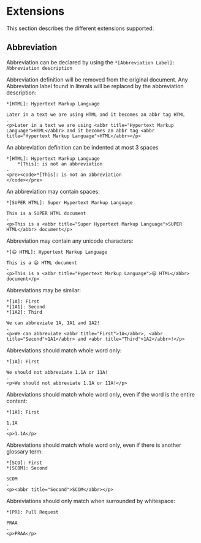 # Extensions

This section describes the different extensions supported:

## Abbreviation

Abbreviation can be declared by using the `*[Abbreviation Label]: Abbreviation description`

Abbreviation definition will be removed from the original document. Any Abbreviation label found in literals will be replaced by the abbreviation description:
 
```````````````````````````````` example
*[HTML]: Hypertext Markup Language

Later in a text we are using HTML and it becomes an abbr tag HTML
.
<p>Later in a text we are using <abbr title="Hypertext Markup Language">HTML</abbr> and it becomes an abbr tag <abbr title="Hypertext Markup Language">HTML</abbr></p>
````````````````````````````````

An abbreviation definition can be indented at most 3 spaces
 
```````````````````````````````` example
*[HTML]: Hypertext Markup Language
    *[This]: is not an abbreviation
.
<pre><code>*[This]: is not an abbreviation
</code></pre>
````````````````````````````````

An abbreviation may contain spaces:
 
```````````````````````````````` example
*[SUPER HTML]: Super Hypertext Markup Language

This is a SUPER HTML document    
.
<p>This is a <abbr title="Super Hypertext Markup Language">SUPER HTML</abbr> document</p>
````````````````````````````````

Abbreviation may contain any unicode characters:

```````````````````````````````` example
*[😃 HTML]: Hypertext Markup Language

This is a 😃 HTML document    
.
<p>This is a <abbr title="Hypertext Markup Language">😃 HTML</abbr> document</p>
````````````````````````````````

Abbreviations may be similar:

```````````````````````````````` example
*[1A]: First
*[1A1]: Second
*[1A2]: Third

We can abbreviate 1A, 1A1 and 1A2!
.
<p>We can abbreviate <abbr title="First">1A</abbr>, <abbr title="Second">1A1</abbr> and <abbr title="Third">1A2</abbr>!</p>
````````````````````````````````

Abbreviations should match whole word only:

```````````````````````````````` example
*[1A]: First

We should not abbreviate 1.1A or 11A!
.
<p>We should not abbreviate 1.1A or 11A!</p>
````````````````````````````````

Abbreviations should match whole word only, even if the word is the entire content:

```````````````````````````````` example
*[1A]: First

1.1A
.
<p>1.1A</p>
````````````````````````````````

Abbreviations should match whole word only, even if there is another glossary term:

```````````````````````````````` example
*[SCO]: First
*[SCOM]: Second

SCOM
.
<p><abbr title="Second">SCOM</abbr></p>
````````````````````````````````

Abbreviations should only match when surrounded by whitespace:

```````````````````````````````` example
*[PR]: Pull Request

PRAA
.
<p>PRAA</p>
````````````````````````````````
